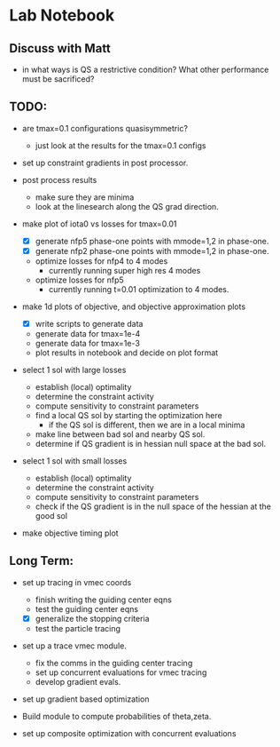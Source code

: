 
# Lab Notebook

## Discuss with Matt
- in what ways is QS a restrictive condition? What other performance must be sacrificed?


## TODO:
- are tmax=0.1 configurations quasisymmetric?
  - just look at the results for the tmax=0.1 configs

- set up constraint gradients in post processor.

- post process results
  - make sure they are minima
  - look at the linesearch along the QS grad direction.

- make plot of iota0 vs losses for tmax=0.01
  - [x] generate nfp5 phase-one points with mmode=1,2 in phase-one.
  - [x] generate nfp2 phase-one points with mmode=1,2 in phase-one.
  - optimize losses for nfp4 to 4 modes
    - currently running super high res 4 modes
  - optimize losses for nfp5
    - currently running t=0.01 optimization to 4 modes.

- make 1d plots of objective, and objective approximation plots
  - [x] write scripts to generate data
  - generate data for tmax=1e-4
  - generate data for tmax=1e-3
  - plot results in notebook and decide on plot format

- select 1 sol with large losses
  - establish (local) optimality
  - determine the constraint activity
  - compute sensitivity to constraint parameters
  - find a local QS sol by starting the optimization here
    - if the QS sol is different, then we are in a local minima
  - make line between bad sol and nearby QS sol.
  - determine if QS gradient is in hessian null space at the bad sol.

- select 1 sol with small losses
  - establish (local) optimality
  - determine the constraint activity
  - compute sensitivity to constraint parameters
  - check if the QS gradient is in the null space of the hessian at the good sol

- make objective timing plot
  

## Long Term:
- set up tracing in vmec coords
  - finish writing the guiding center eqns
  - test the guiding center eqns
  - [x] generalize the stopping criteria
  - test the particle tracing

- set up a trace vmec module.
  - fix the comms in the guiding center tracing
  - set up concurrent evaluations for vmec tracing
  - develop gradient evals.

- set up gradient based optimization
- Build module to compute probabilities of theta,zeta.
- set up composite optimization with concurrent evaluations
